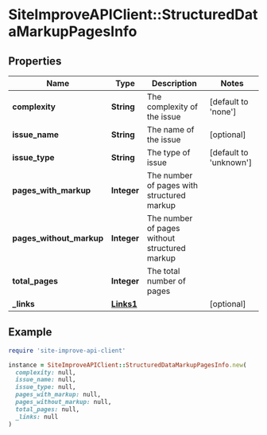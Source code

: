 # SiteImproveAPIClient::StructuredDataMarkupPagesInfo

## Properties

| Name | Type | Description | Notes |
| ---- | ---- | ----------- | ----- |
| **complexity** | **String** | The complexity of the issue | [default to &#39;none&#39;] |
| **issue_name** | **String** | The name of the issue | [optional] |
| **issue_type** | **String** | The type of issue | [default to &#39;unknown&#39;] |
| **pages_with_markup** | **Integer** | The number of pages with structured markup |  |
| **pages_without_markup** | **Integer** | The number of pages without structured markup |  |
| **total_pages** | **Integer** | The total number of pages |  |
| **_links** | [**Links1**](Links1.md) |  | [optional] |

## Example

```ruby
require 'site-improve-api-client'

instance = SiteImproveAPIClient::StructuredDataMarkupPagesInfo.new(
  complexity: null,
  issue_name: null,
  issue_type: null,
  pages_with_markup: null,
  pages_without_markup: null,
  total_pages: null,
  _links: null
)
```

